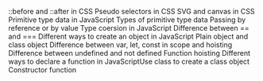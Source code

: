 ::before and ::after in CSS
Pseudo selectors in CSS
SVG and canvas in CSS
Primitive type data in JavaScript
Types of primitive type data
Passing by reference or by value
Type coersion in JavaScript
Difference between == and ===
Different ways to create an object in JavaScript
Plain object and class object
Difference between var, let, const in scope and hoisting
Difference between undefined and not defined
Function hoisting
Different ways to declare a function in JavaScriptUse class to create a class object
Constructor function
